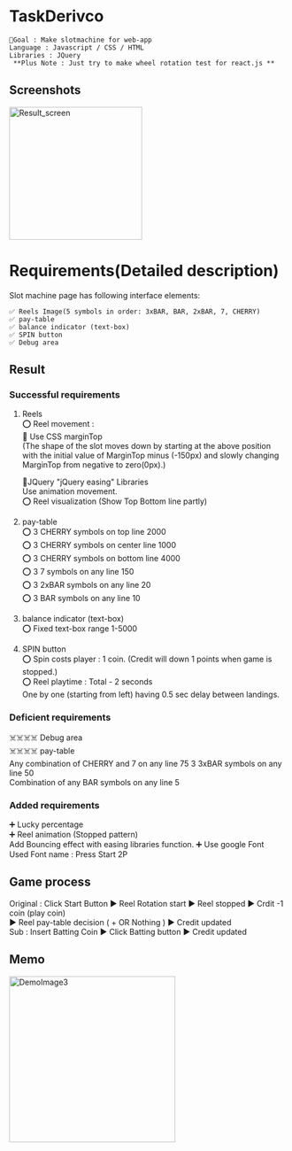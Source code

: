# TaskDerivco
```
📍Goal : Make slotmachine for web-app  
Language : Javascript / CSS / HTML  
Libraries : JQuery  
 **Plus Note : Just try to make wheel rotation test for react.js **  
```

 Screenshots
-------------------------------------
<div>
  <img width="240" alt="Result_screen" src="https://user-images.githubusercontent.com/46733592/85520084-67dcb800-b63d-11ea-9fec-753ec2ea5316.png">
</div>


# Requirements(Detailed description)

Slot machine page has following interface elements:   
```
✅ Reels Image(5 symbols in order: 3xBAR, BAR, 2xBAR, 7, CHERRY)
✅ pay-table  
✅ balance indicator (text-box)  
✅ SPIN button  
✅ Debug area 

```
## Result  
### Successful requirements  
1. Reels  
   ⭕️ Reel movement :   
   📍 Use CSS marginTop   
    (The shape of the slot moves down by starting at the above position with the initial value of MarginTop minus (-150px) and slowly changing MarginTop from            negative to zero(0px).)    
    
   📍JQuery "jQuery easing" Libraries  
    Use animation movement.  
   ⭕️ Reel visualization (Show Top Bottom line partly)  

2. pay-table  
   ⭕️ 3 CHERRY symbols on top line 2000  
   ⭕️ 3 CHERRY symbols on center line 1000  
   ⭕️ 3 CHERRY symbols on bottom line 4000  
   ⭕️ 3 7 symbols on any line 150   
   ⭕️ 3 2xBAR symbols on any line 20  
   ⭕️ 3 BAR symbols on any line 10   
    
3. balance indicator (text-box)  
   ⭕️ Fixed text-box range 1-5000  
4. SPIN button   
   ⭕️ Spin costs player : 1 coin. (Credit will down 1 points when game is stopped.)  
   ⭕️ Reel playtime : Total - 2 seconds    
                      One by one (starting from left) having 0.5 sec delay between landings.
### Deficient requirements
   ☠️☠️☠️☠️  Debug area  
   ☠️☠️☠️☠️ pay-table  
        Any combination of CHERRY and 7 on any line 75 3 3xBAR symbols on any line 50   
        Combination of any BAR symbols on any line 5  
### Added requirements
   ➕ Lucky percentage  
   ➕ Reel animation (Stopped pattern)  
      Add Bouncing effect with easing libraries function. 
   ➕ Use google Font   
      Used Font name : Press Start 2P  
    


## Game process 

 Original : Click Start Button  ▶️  Reel Rotation start   ▶️ Reel stopped  ▶️ Crdit -1 coin (play coin)  
            ▶️  Reel pay-table decision ( + OR Nothing ) ▶️ Credit updated   
  Sub     : Insert Batting Coin ▶️  Click Batting button  ▶️ Credit updated  
## Memo
<img width="300" alt="DemoImage3" src="https://user-images.githubusercontent.com/46733592/85551759-48558780-b65d-11ea-9ad1-88b65fa619d6.png">
